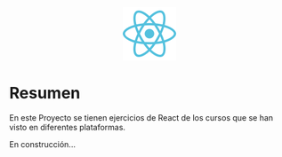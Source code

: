 <p align="center">
  <img src="./img/react.png" alt="https://es.react.dev/"/>
</p>

# Resumen
En este Proyecto se tienen ejercicios de React de los cursos que se han visto en diferentes plataformas.

En construcción...